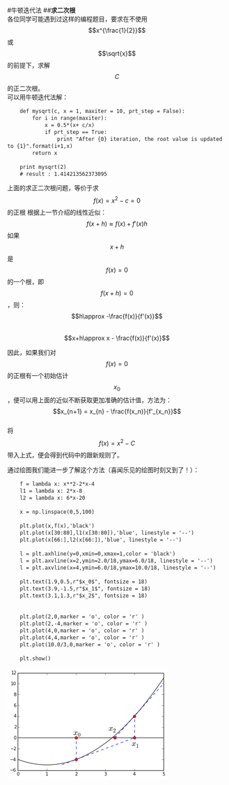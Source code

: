 #牛顿迭代法
##**求二次根**  
各位同学可能遇到过这样的编程题目，要求在不使用$$x^{\frac{1}{2}}$$或$$\sqrt{x}$$的前提下，求解$$C$$的正二次根。  
可以用牛顿迭代法解：  
```
	def mysqrt(c, x = 1, maxiter = 10, prt_step = False):
	    for i in range(maxiter):
	        x = 0.5*(x+ c/x)
	        if prt_step == True:
	            print "After {0} iteration, the root value is updated to {1}".format(i+1,x)
	    return x
	    
	print mysqrt(2)
	# result : 1.414213562373095
```
上面的求正二次根问题，等价于求$$f(x)=x^2-c=0$$的正根
根据上一节介绍的线性近似：  
$$f(x+h)\approx f(x)+f'(x)h$$ 
如果$$x+h$$是$$f(x)=0$$的一个根，即$$f(x+h)=0$$，则：  
$$h\approx -\frac{f(x)}{f'(x)}$$   
$$x+h\approx x - \frac{f(x)}{f'(x)}$$   

因此，如果我们对$$f(x)=0$$的正根有一个初始估计$$x_0$$，便可以用上面的近似不断获取更加准确的估计值，方法为：  
$$x_{n+1} = x_{n} - \frac{f(x_n)}{f'_{x_n}}$$     
将$$f(x)=x^2-C$$带入上式，便会得到代码中的跟新规则了。   

通过绘图我们能进一步了解这个方法（喜闻乐见的绘图时刻又到了！）：    

```
	f = lambda x: x**2-2*x-4
	l1 = lambda x: 2*x-8
	l2 = lambda x: 6*x-20

	x = np.linspace(0,5,100)
	   
	plt.plot(x,f(x),'black')
	plt.plot(x[30:80],l1(x[30:80]),'blue', linestyle = '--')
	plt.plot(x[66:],l2(x[66:]),'blue', linestyle = '--')

	l = plt.axhline(y=0,xmin=0,xmax=1,color = 'black')
	l = plt.axvline(x=2,ymin=2.0/18,ymax=6.0/18, linestyle = '--')
	l = plt.axvline(x=4,ymin=6.0/18,ymax=10.0/18, linestyle = '--')

	plt.text(1.9,0.5,r"$x_0$", fontsize = 18)
	plt.text(3.9,-1.5,r"$x_1$", fontsize = 18)
	plt.text(3.1,1.3,r"$x_2$", fontsize = 18)


	plt.plot(2,0,marker = 'o', color = 'r' )
	plt.plot(2,-4,marker = 'o', color = 'r' )
	plt.plot(4,0,marker = 'o', color = 'r' )
	plt.plot(4,4,marker = 'o', color = 'r' )
	plt.plot(10.0/3,0,marker = 'o', color = 'r' )

	plt.show()
```

![08-01NewMeth](images/08-01NewMeth.png)  
